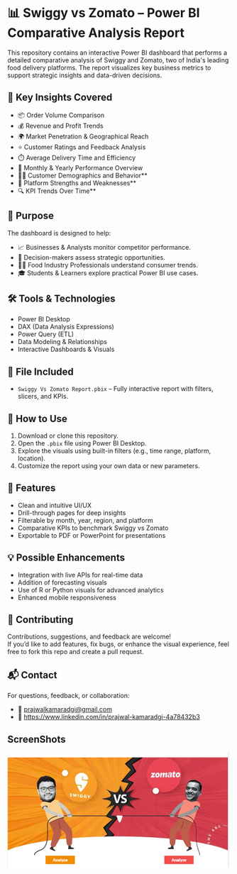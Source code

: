 # 📊 Swiggy vs Zomato – Power BI Comparative Analysis Report

This repository contains an interactive Power BI dashboard that performs a detailed comparative analysis of Swiggy and Zomato, two of India's leading food delivery platforms. The report visualizes key business metrics to support strategic insights and data-driven decisions.

## 📌 Key Insights Covered

- 📦 Order Volume Comparison
- 💰 Revenue and Profit Trends
- 🌍 Market Penetration & Geographical Reach
- ⭐ Customer Ratings and Feedback Analysis
- ⏱️ Average Delivery Time and Efficiency
- 🧾 Monthly & Yearly Performance Overview
- 🧑‍💼 Customer Demographics and Behavior**
- 🥇 Platform Strengths and Weaknesses**
- 🔍 KPI Trends Over Time**

## 🎯 Purpose

The dashboard is designed to help:

- 📈 Businesses & Analysts monitor competitor performance.
- 🧠 Decision-makers assess strategic opportunities.
- 🧑‍🍳 Food Industry Professionals understand consumer trends.
- 🎓 Students & Learners explore practical Power BI use cases.

## 🛠️ Tools & Technologies

- Power BI Desktop
- DAX (Data Analysis Expressions)
- Power Query (ETL)
- Data Modeling & Relationships
- Interactive Dashboards & Visuals

## 📁 File Included

- `Swiggy Vs Zomato Report.pbix` – Fully interactive report with filters, slicers, and KPIs.

## 🚀 How to Use

1. Download or clone this repository.
2. Open the `.pbix` file using Power BI Desktop.
3. Explore the visuals using built-in filters (e.g., time range, platform, location).
4. Customize the report using your own data or new parameters.

## 🌟 Features

- Clean and intuitive UI/UX
- Drill-through pages for deep insights
- Filterable by month, year, region, and platform
- Comparative KPIs to benchmark Swiggy vs Zomato
- Exportable to PDF or PowerPoint for presentations

## 💡 Possible Enhancements

- Integration with live APIs for real-time data
- Addition of forecasting visuals
- Use of R or Python visuals for advanced analytics
- Enhanced mobile responsiveness

## 🤝 Contributing

Contributions, suggestions, and feedback are welcome!  
If you’d like to add features, fix bugs, or enhance the visual experience, feel free to fork this repo and create a pull request.

## 📬 Contact

For questions, feedback, or collaboration:
- 📧 prajwalkamaradgi@gmail.com
- 🔗 https://www.linkedin.com/in/prajwal-kamaradgi-4a78432b3

## ScreenShots
![Alt text](https://github.com/Pkprajwal04/Swiggy-vs-Zomato-Reports/blob/main/Home%20page%20of%20Dashboard.png)

